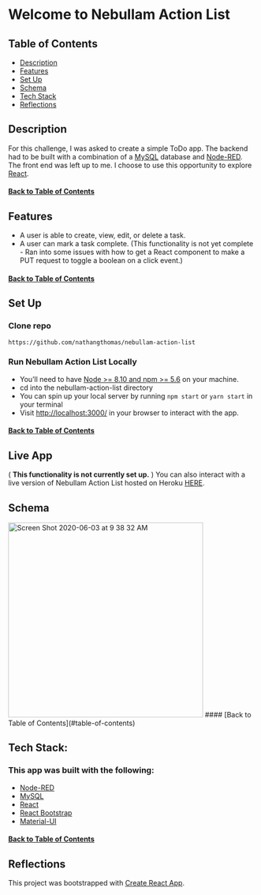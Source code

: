 # Welcome to Nebullam Action List

## Table of Contents
<!--ts-->
* [Description](#description)
* [Features](#features)
* [Set Up](#set-up)
* [Schema](#schema)
* [Tech Stack](#tech-stack)
* [Reflections](#reflecctions)
<!--te-->

## Description
For this challenge, I was asked to create a simple ToDo app. The backend had to be built with a combination of a [MySQL](https://www.mysql.com/) database and [Node-RED](https://nodered.org/). The front end was left up to me. I choose to use this opportunity to explore [React](https://reactjs.org/).
#### [Back to Table of Contents](#table-of-contents)


## Features
- A user is able to create, view, edit, or delete a task.
- A user can mark a task complete. (This functionality is not yet complete - Ran into some issues with how to get a React component to make a PUT request to toggle a boolean on a click event.)
#### [Back to Table of Contents](#table-of-contents)



## **Set Up**

### Clone repo
```
https://github.com/nathangthomas/nebullam-action-list
```
### Run Nebullam Action List Locally
- You’ll need to have [Node >= 8.10 and npm >= 5.6](https://nodejs.org/en/) on your machine.
- cd into the nebullam-action-list directory
- You can spin up your local server by running `npm start` or `yarn start` in your terminal
- Visit [http://localhost:3000/](http://localhost:3000/) in your browser to interact with the app.
#### [Back to Table of Contents](#table-of-contents)


## Live App
( **This functionality is not currently set up.** )
You can also interact with a live version of Nebullam Action List hosted on Heroku [HERE](https://nebullum-action-list.herokuapp.com/).


## Schema
<img width="395" alt="Screen Shot 2020-06-03 at 9 38 32 AM" src="https://user-images.githubusercontent.com/47466067/83657421-12514600-a57e-11ea-9f63-b4172c65ac01.png">
#### [Back to Table of Contents](#table-of-contents)


## Tech Stack:
### This app was built with the following:
- [Node-RED](https://nodered.org/)
- [MySQL](https://www.mysql.com/)
- [React](https://reactjs.org/)
- [React Bootstrap](https://react-bootstrap.github.io/)
- [Material-UI](https://material-ui.com/)
#### [Back to Table of Contents](#table-of-contents)

## Reflections





This project was bootstrapped with [Create React App](https://github.com/facebook/create-react-app).

